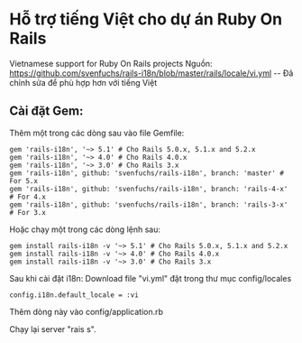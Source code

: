 Hỗ trợ tiếng Việt cho dự án Ruby On Rails
=========================================

Vietnamese support for Ruby On Rails projects
Nguồn: https://github.com/svenfuchs/rails-i18n/blob/master/rails/locale/vi.yml  -- Đã chỉnh sửa để phù hợp hơn với tiếng Việt

## Cài đặt Gem:

Thêm một trong các dòng sau vào file Gemfile:

    gem 'rails-i18n', '~> 5.1' # Cho Rails 5.0.x, 5.1.x and 5.2.x
    gem 'rails-i18n', '~> 4.0' # Cho Rails 4.0.x
    gem 'rails-i18n', '~> 3.0' # Cho Rails 3.x
    gem 'rails-i18n', github: 'svenfuchs/rails-i18n', branch: 'master' # For 5.x
    gem 'rails-i18n', github: 'svenfuchs/rails-i18n', branch: 'rails-4-x' # For 4.x
    gem 'rails-i18n', github: 'svenfuchs/rails-i18n', branch: 'rails-3-x' # For 3.x

Hoặc chạy một trong các dòng lệnh sau:

    gem install rails-i18n -v '~> 5.1' # Cho Rails 5.0.x, 5.1.x and 5.2.x
    gem install rails-i18n -v '~> 4.0' # Cho Rails 4.0.x
    gem install rails-i18n -v '~> 3.0' # Cho Rails 3.x



Sau khi cài đặt i18n: Download file "vi.yml" đặt trong thư mục config/locales
    
    config.i18n.default_locale = :vi
    
Thêm dòng này vào config/application.rb
    

Chạy lại server "rais s".

